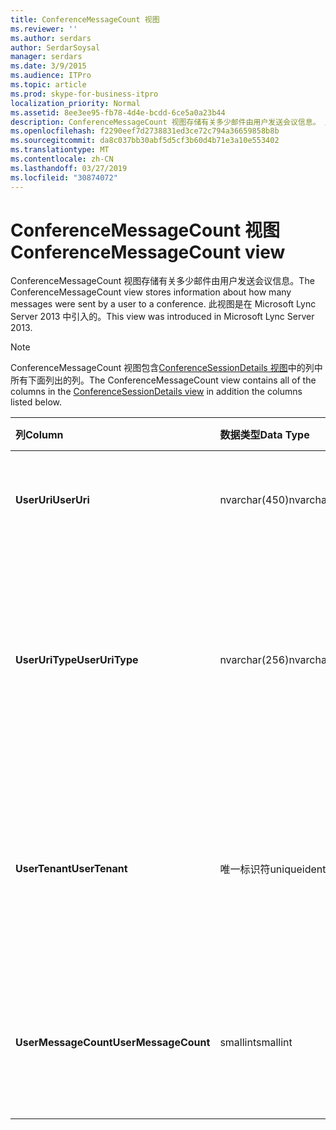 ```yaml
---
title: ConferenceMessageCount 视图
ms.reviewer: ''
ms.author: serdars
author: SerdarSoysal
manager: serdars
ms.date: 3/9/2015
ms.audience: ITPro
ms.topic: article
ms.prod: skype-for-business-itpro
localization_priority: Normal
ms.assetid: 8ee3ee95-fb78-4d4e-bcdd-6ce5a0a23b44
description: ConferenceMessageCount 视图存储有关多少邮件由用户发送会议信息。 此视图是在 Microsoft Lync Server 2013 中引入的。
ms.openlocfilehash: f2290eef7d2738831ed3ce72c794a36659858b8b
ms.sourcegitcommit: da8c037bb30abf5d5cf3b60d4b71e3a10e553402
ms.translationtype: MT
ms.contentlocale: zh-CN
ms.lasthandoff: 03/27/2019
ms.locfileid: "30874072"
---
```

# <a name="conferencemessagecount-view"></a><span data-ttu-id="15a63-104">ConferenceMessageCount 视图</span><span class="sxs-lookup"><span data-stu-id="15a63-104">ConferenceMessageCount view</span></span>
 
<span data-ttu-id="15a63-105">ConferenceMessageCount 视图存储有关多少邮件由用户发送会议信息。</span><span class="sxs-lookup"><span data-stu-id="15a63-105">The ConferenceMessageCount view stores information about how many messages were sent by a user to a conference.</span></span> <span data-ttu-id="15a63-106">此视图是在 Microsoft Lync Server 2013 中引入的。</span><span class="sxs-lookup"><span data-stu-id="15a63-106">This view was introduced in Microsoft Lync Server 2013.</span></span>
  
> [!NOTE]
> <span data-ttu-id="15a63-107">ConferenceMessageCount 视图包含[ConferenceSessionDetails 视图](conferencesessiondetails.md)中的列中所有下面列出的列。</span><span class="sxs-lookup"><span data-stu-id="15a63-107">The ConferenceMessageCount view contains all of the columns in the [ConferenceSessionDetails view](conferencesessiondetails.md) in addition the columns listed below.</span></span>
  
|<span data-ttu-id="15a63-108">**列**</span><span class="sxs-lookup"><span data-stu-id="15a63-108">**Column**</span></span>|<span data-ttu-id="15a63-109">**数据类型**</span><span class="sxs-lookup"><span data-stu-id="15a63-109">**Data Type**</span></span>|<span data-ttu-id="15a63-110">**详细信息**</span><span class="sxs-lookup"><span data-stu-id="15a63-110">**Details**</span></span>|
|:-----|:-----|:-----|
|<span data-ttu-id="15a63-111">**UserUri**</span><span class="sxs-lookup"><span data-stu-id="15a63-111">**UserUri**</span></span> <br/> |<span data-ttu-id="15a63-112">nvarchar(450)</span><span class="sxs-lookup"><span data-stu-id="15a63-112">nvarchar(450)</span></span>  <br/> |<span data-ttu-id="15a63-113">发送邮件的用户的 URI。</span><span class="sxs-lookup"><span data-stu-id="15a63-113">URI of the user who sent the message.</span></span>  <br/> |
|<span data-ttu-id="15a63-114">**UserUriType**</span><span class="sxs-lookup"><span data-stu-id="15a63-114">**UserUriType**</span></span> <br/> |<span data-ttu-id="15a63-115">nvarchar(256)</span><span class="sxs-lookup"><span data-stu-id="15a63-115">nvarchar(256)</span></span>  <br/> |<span data-ttu-id="15a63-116">发送邮件的用户的 URI 的类型。</span><span class="sxs-lookup"><span data-stu-id="15a63-116">Type of URI of the user who sent the messages.</span></span> <span data-ttu-id="15a63-117">请参阅[UriTypes 表](uritypes.md)的详细信息。</span><span class="sxs-lookup"><span data-stu-id="15a63-117">See the [UriTypes table](uritypes.md) for more information.</span></span> <br/> |
|<span data-ttu-id="15a63-118">**UserTenant**</span><span class="sxs-lookup"><span data-stu-id="15a63-118">**UserTenant**</span></span> <br/> |<span data-ttu-id="15a63-119">唯一标识符</span><span class="sxs-lookup"><span data-stu-id="15a63-119">uniqueidentifier</span></span>  <br/> |<span data-ttu-id="15a63-120">用户的租户，发送邮件。</span><span class="sxs-lookup"><span data-stu-id="15a63-120">Tenant of user who sent the messages.</span></span> <span data-ttu-id="15a63-121">请参阅[Tenants 表](tenants.md)的详细信息。</span><span class="sxs-lookup"><span data-stu-id="15a63-121">See the [Tenants table](tenants.md) for more information.</span></span> <br/> |
|<span data-ttu-id="15a63-122">**UserMessageCount**</span><span class="sxs-lookup"><span data-stu-id="15a63-122">**UserMessageCount**</span></span> <br/> |<span data-ttu-id="15a63-123">smallint</span><span class="sxs-lookup"><span data-stu-id="15a63-123">smallint</span></span>  <br/> |<span data-ttu-id="15a63-124">在会议会话期间发送的用户的消息数。</span><span class="sxs-lookup"><span data-stu-id="15a63-124">Number of messages sent by the user during the conference session.</span></span>  <br/> |
   

